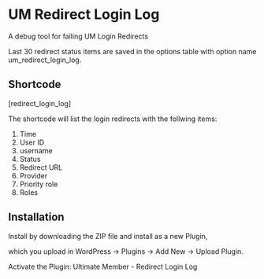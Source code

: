 # UM Redirect Login Log
A debug tool for failing UM Login Redirects

Last 30 redirect status items are saved in the options table with option name um_redirect_login_log.



## Shortcode
[redirect_login_log]

The shortcode will list the login redirects with the follwing items:

1. Time
2. User ID
3. username
4. Status
5. Redirect URL
6. Provider
7. Priority role
8. Roles

## Installation
Install by downloading the ZIP file and install as a new Plugin, 

which you upload in WordPress -> Plugins -> Add New -> Upload Plugin.

Activate the Plugin: Ultimate Member - Redirect Login Log
